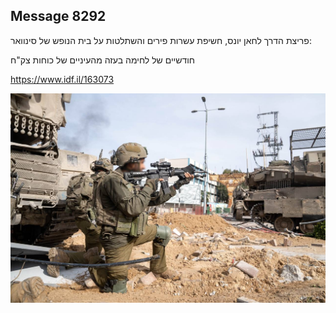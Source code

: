 ## Message 8292

פריצת הדרך לחאן יונס, חשיפת עשרות פירים והשתלטות על בית הנופש של סינוואר:

חודשיים של לחימה בעזה מהעיניים של כוחות צק"ח

https://www.idf.il/163073

![Photo](8292/8292_photo.jpg)
